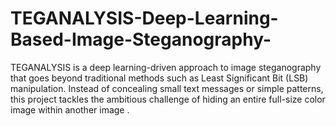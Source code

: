 # TEGANALYSIS-Deep-Learning-Based-Image-Steganography-
TEGANALYSIS is a deep learning-driven approach to image steganography that goes beyond traditional methods such as Least Significant Bit (LSB) manipulation. Instead of concealing small text messages or simple patterns, this project tackles the ambitious challenge of hiding an entire full-size color image within another image .
